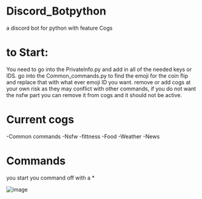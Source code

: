 # Discord_Botpython
 a discord bot for python with feature Cogs
 
# to Start:

You need to go into the PrivateInfo.py and add in all of the needed keys or IDS.
go into the Common_commands.py to find the emoji for the coin flip and replace that with what ever emoji ID you want.
remove or add cogs at your own risk as they may conflict with other commands, if you do not want the nsfw part you can 
remove it from cogs and it should not be active.

# Current cogs

 -Common commands
 -Nsfw
 -fittness
 -Food
 -Weather
 -News

# Commands

you start you command off with a *

![image](https://github.com/Ikoyou/Discord-bot-template/assets/138267141/e9611754-481e-4a68-902f-8e1892fa335c)

